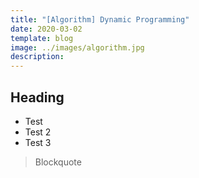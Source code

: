 ```yaml
---
title: "[Algorithm] Dynamic Programming"
date: 2020-03-02
template: blog
image: ../images/algorithm.jpg
description: 
---
```




## Heading

 - Test
 - Test 2
 - Test 3

>Blockquote
